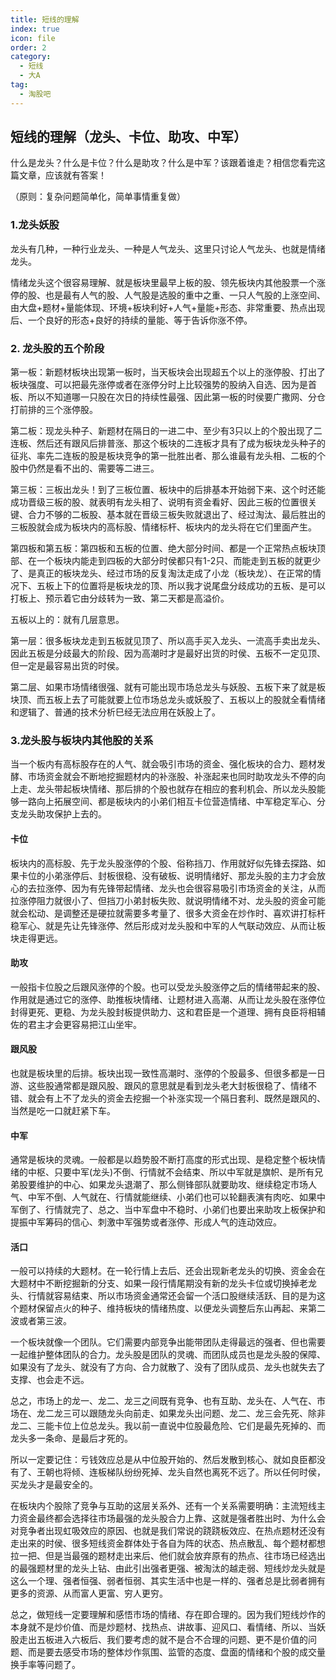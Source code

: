 ```yaml
---  
title: 短线的理解  
index: true  
icon: file  
order: 2  
category:  
  - 短线  
  - 大A  
tag:  
  - 淘股吧  
---  
```

  
## 短线的理解（龙头、卡位、助攻、中军）  
  
什么是龙头？什么是卡位？什么是助攻？什么是中军？该跟着谁走？相信您看完这篇文章，应该就有答案！  
  
（原则：复杂问题简单化，简单事情重复做）  
  
### 1.龙头妖股  
  
龙头有几种，一种行业龙头、一种是人气龙头、这里只讨论人气龙头、也就是情绪龙头。  
  
情绪龙头这个很容易理解、就是板块里最早上板的股、领先板块内其他股票一个涨停的股、也是最有人气的股、人气股是选股的重中之重、一只人气股的上涨空间、由大盘+题材+量能体现、环境+板块利好+人气+量能+形态、非常重要、热点出现后、一个良好的形态+良好的持续的量能、等于告诉你涨不停。  
  
### 2. 龙头股的五个阶段  
  
第一板：新题材板块出现第一板时，当天板块会出现超五个以上的涨停股、打出了板块强度、可以把最先涨停或者在涨停分时上比较强势的股纳入自选、因为是首板、所以不知道哪一只股在次日的持续性最强、因此第一板的时侯要广撒网、分仓打前排的三个涨停股。  
  
第二板：现龙头种子、新题材在隔日的一进二中、至少有3只以上的个股出现了二连板、然后还有跟风后排普涨、那这个板块的二连板才具有了成为板块龙头种子的征兆、率先二连板的股是板块竞争的第一批胜出者、那么谁最有龙头相、二板的个股中仍然是看不出的、需要等二进三。  
  
第三板：三板出龙头！到了三板位置、板块中的后排基本开始弱下来、这个时还能成功晋级三板的股、就表明有龙头相了、说明有资金看好、因此三板的位置很关键、合力不够的二板股、基本就在晋级三板失败就退出了、经过淘汰、最后胜出的三板股就会成为板块内的高标股、情绪标杆、板块内的龙头将在它们里面产生。  
  
第四板和第五板：第四板和五板的位置、绝大部分时间、都是一个正常热点板块顶部、在一个板块内能走到四板的大部分时侯都只有1-2只、而能走到五板的就更少了、是真正的板块龙头、经过市场的反复淘汰走成了小龙（板块龙）、在正常的情况下、五板上下的位置将是板块龙的顶、所以我才说尾盘分歧成功的五板、是可以打板上、预示着它由分歧转为一致、第二天都是高溢价。  
  
五板以上的：就有几层意思。  
  
第一层：很多板块龙走到五板就见顶了、所以高手买入龙头、一流高手卖出龙头、因此五板是分歧最大的阶段、因为高潮时才是最好出货的时侯、五板不一定见顶、但一定是最容易出货的时侯。  
  
第二层、如果市场情绪很强、就有可能出现市场总龙头与妖股、五板下来了就是板块顶、而五板上去了可能就要上位市场总龙头或妖股了、五板以上的股就全看情绪和逻辑了、普通的技术分析巳经无法应用在妖股上了。  
  
### 3.龙头股与板块内其他股的关系  
  
当一个板内有高标股存在的人气、就会吸引市场的资金、强化板块的合力、题材发酵、市场资金就会不断地挖掘题材内的补涨股、补涨起来也同时助攻龙头不停的向上走、龙头带起板块情绪、那后排的个股也就存在相应的套利机会、所以龙头股能够一路向上拓展空间、都是板块内的小弟们相互卡位营造情绪、中军稳定军心、分支龙头助攻保护上去的。  
  
#### 卡位  
  
板块内的高标股、先于龙头股涨停的个股、俗称挡刀、作用就好似先锋去探路、如果卡位的小弟涨停后、封板很稳、没有破板、说明情绪好、那龙头股的主力才会放心的去拉涨停、因为有先锋带起情绪、龙头也会很容易吸引市场资金的关注，从而拉涨停阻力就很小了、但挡刀小弟封板失败、就说明情绪不对、龙头股的资金可能就会松动、是调整还是硬拉就需要多考量了、很多大资金在炒作时、喜欢讲打标杆稳军心、就是先让先锋涨停、然后形成对龙头股和中军的人气联动效应、从而让板块走得更远。  
  
#### 助攻  
  
一般指卡位股之后跟风涨停的个股。也可以受龙头股涨停之后的情绪带起来的股、作用就是通过它的涨停、助推板块情绪、让题材进入高潮、从而让龙头股在涨停位封得更死、更稳、为龙头股封板提供助力、这和君臣是一个道理、拥有良臣将相辅佐的君主才会更容易把江山坐牢。  
  
#### 跟风股  
  
也就是板块里的后排。板块出现一致性高潮时、涨停的个股最多、但很多都是一日游、这些股通常都是跟风股、跟风的意思就是看到龙头老大封板很稳了、情绪不错、就会有上不了龙头的资金去挖掘一个补涨实现一个隔日套利、既然是跟风的、当然是吃一口就赶紧下车。  
  
#### 中军  
  
通常是板块的灵魂。一般都是以趋势股不断打高度的形式出现、是稳定整个板块情绪的中枢、只要中军(龙头)不倒、行情就不会结束、所以中军就是旗帜、是所有兄弟股要维护的中心、如果龙头退潮了、那么侧锋部队就要助攻、继续稳定市场人气、中军不倒、人气就在、行情就能继续、小弟们也可以轮翻表演有肉吃、如果中军倒了、行情就完了、总之、当中军盘中不稳时、小弟们也要出来助攻上板保护和提振中军筹码的信心、刺激中军强势或者涨停、形成人气的连动效应。  
  
#### 活口  
  
一般可以持续的大题材。在一轮行情上去后、还会出现新老龙头的切换、资金会在大题材中不断挖掘新的分支、如果一段行情尾期没有新的龙头卡位或切换掉老龙头、行情就容易结束、所以市场资金通常还会留一个活口股继续活跃、目的是为这个题材保留点火的种子、维持板块的情绪热度、以便龙头调整后东山再起、来第二波或者第三波。  
  
一个板块就像一个团队。它们需要内部竞争出能带团队走得最远的强者、但也需要一起维护整体团队的合力。龙头股是团队的灵魂、而团队成员也是龙头股的保障、如果没有了龙头、就没有了方向、合力就散了、没有了团队成员、龙头也就失去了支撑、也会走不远。  
  
总之，市场上的龙一、龙二、龙三之间既有竞争、也有互助、龙头在、人气在、市场在、龙二龙三可以跟随龙头向前走、如果龙头出问题、龙二、龙三会先死、除非龙二、三能卡位上位总龙头。我以前一直说中位股最危险、它们是最先死掉的、而龙头多一条命、是最后才死的。  
  
所以一定要记住：亏钱效应总是从中位股开始的、然后发散到核心、就如良臣都没有了、王朝也将倾、连板梯队纷纷死掉、龙头自然也离死不远了。所以任何时侯，买龙头才是最安全的。  
  
在板块内个股除了竞争与互助的这层关系外、还有一个关系需要明确：主流短线主力资金最终都会选择往市场最强的龙头股合力上靠、这就是强者胜出时、为什么会对竞争者出现虹吸效应的原因、也就是我们常说的跷跷板效应、在热点题材还没有走出来的时侯、很多短线资金群体处于各自为阵的状态、热点散乱、每个题材都想拉一把、但是当最强的题材走出来后、他们就会放弃原有的热点、往市场已经选出的最强题材里的龙头上钻、由此引出强者更强、被淘汰的越走弱、短线炒龙头就是这么一个理、强者恒强、弱者恒弱、其实生活中也是一样的、强者总是比弱者拥有更多的资源、从而富人更富、穷人更穷。  
  
总之，做短线一定要理解和感悟市场的情绪、存在即合理的。因为我们短线炒作的本身就不是炒价值、而是炒题材、找热点、讲故事、迎风口、看情绪、所以、当妖股走出五板进入六板后、我们要考虑的就不是合不合理的问题、更不是价值的问题、而是要去感受市场的整体炒作氛围、监管的态度、盘面的情绪和个股的成交量换手率等问题了。  

